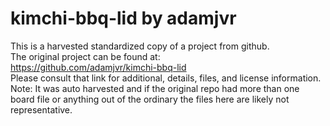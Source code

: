 
# kimchi-bbq-lid by adamjvr  
This is a harvested standardized copy of a project from github.  
The original project can be found at:  
https://github.com/adamjvr/kimchi-bbq-lid  
Please consult that link for additional, details, files, and license information.  
Note: It was auto harvested and if the original repo had more than one board file or anything out of the ordinary the files here are likely not representative.  
    
